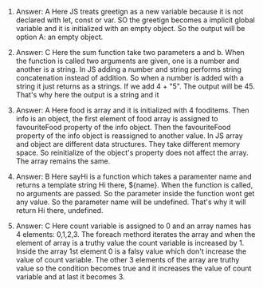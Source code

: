 1. Answer: A
Here JS treats greetign as a new variable because it is not declared with let, const or var. SO the greetign becomes a implicit global variable and it is initialized with an empty object. So the output will be option A: an empty object.

2. Answer: C
Here the sum function take two parameters a and b. When the function is called two arguments are given, one is a number and another is a string. In JS adding a number and string performs string concatenation instead of addition. So when a number is added with a string it just returns as a strings. If we add 4 + "5". The output will be 45. That's why here the output is a string and it

3. Answer: A
Here food is array and it is initialized with 4 fooditems. Then info is an object, the first element of food array is assigned to favouriteFood property of the info object. Then the favouriteFood property of the info object is reassigned to another value. In JS array and object are different data structures. They take different memory space. So reinitialize of the object's property does not affect the array. The array remains the same.

4. Answer: B
Here sayHi is a function which takes a paramenter name and returns a template string Hi there, ${name}. When the function is called, no arguments are passed. So the parameter inside the function wont get any value. So the parameter name will be undefined. That's why it will return Hi there, undefined.

5. Answer: C
Here count variable is assigned to 0 and an array names has 4 elements: 0,1,2,3. The foreach methord iterates the array and when the element of array is a truthy value the count variable is increased by 1. Inside the array 1st element 0 is a falsy value which don't increase the value of count variable. The other 3 elements of the array are truthy value so the condition becomes true and it increases the value of count variable and at last it becomes 3.